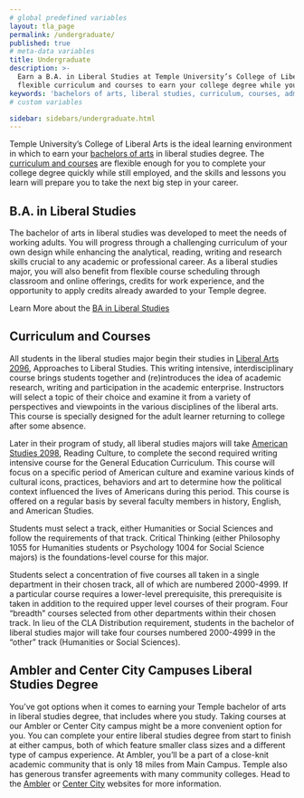 ```yaml
---
# global predefined variables
layout: tla_page
permalink: /undergraduate/
published: true
# meta-data variables
title: Undergraduate
description: >-
  Earn a B.A. in Liberal Studies at Temple University’s College of Liberal Arts. Take advantage of
  flexible curriculum and courses to earn your college degree while you work.
keywords: 'bachelors of arts, liberal studies, curriculum, courses, admissions'  
# custom variables

sidebar: sidebars/undergraduate.html
---
```

Temple University’s College of Liberal Arts is the ideal learning environment in which to earn your [bachelors of arts](#ba-in-liberal-studies) in liberal studies degree. The [curriculum and courses](#curriculum-and-courses) are flexible enough for you to complete your college degree quickly while still employed, and the skills and lessons you learn will prepare you to take the next big step in your career.

## B.A. in Liberal Studies
The bachelor of arts in liberal studies was developed to meet the needs of working adults. You will progress through a challenging curriculum of your own design while enhancing the analytical, reading, writing and research skills crucial to any academic or professional career. As a liberal studies major, you will also benefit from flexible course scheduling through classroom and online offerings, credits for work experience, and the opportunity to apply credits already awarded to your Temple degree.

Learn More about the [BA in Liberal Studies](http://bulletin.temple.edu/undergraduate/liberal-arts/liberal-studies/ba-liberal-studies/#requirementstext)

## Curriculum and Courses
All students in the liberal studies major begin their studies in [Liberal Arts 2096](http://bulletin.temple.edu/search/?P=CLA%202096), Approaches to Liberal Studies. This writing intensive, interdisciplinary course brings students together and (re)introduces the idea of academic research, writing and participation in the academic enterprise. Instructors will select a topic of their choice and examine it from a variety of perspectives and viewpoints in the various disciplines of the liberal arts. This course is specially designed for the adult learner returning to college after some absence.

Later in their program of study, all liberal studies majors will take [American Studies 2098](http://bulletin.temple.edu/search/?P=AMST%202098), Reading Culture, to complete the second required writing intensive course for the General Education Curriculum. This course will focus on a specific period of American culture and examine various kinds of cultural icons, practices, behaviors and art to determine how the political context influenced the lives of Americans during this period. This course is offered on a regular basis by several faculty members in history, English, and American Studies.

Students must select a track, either Humanities or Social Sciences and follow the requirements of that track. Critical Thinking (either Philosophy 1055 for Humanities students or Psychology 1004 for Social Science majors) is the foundations-level course for this major.

Students select a concentration of five courses all taken in a single department in their chosen track, all of which are numbered 2000-4999. If a particular course requires a lower-level prerequisite, this prerequisite is taken in addition to the required upper level courses of their program. Four “breadth” courses selected from other departments within their chosen track. In lieu of the CLA Distribution requirement, students in the bachelor of liberal studies major will take four courses numbered 2000-4999 in the “other” track (Humanities or Social Sciences).

## Ambler and Center City Campuses Liberal Studies Degree
You’ve got options when it comes to earning your Temple bachelor of arts in liberal studies degree, that includes where you study. Taking courses at our Ambler or Center City campus might be a more convenient option for you. You can complete your entire liberal studies degree from start to finish at either campus, both of which feature smaller class sizes and a different type of campus experience. At Ambler, you’ll be a part of a close-knit academic community that is only 18 miles from Main Campus. Temple also has generous transfer agreements with many community colleges. Head to the [Ambler](https://ambler.temple.edu/academics/degree-programs/undergraduate) or [Center City](https://www.google.com/url?q=https://centercity.temple.edu/&sa=D&ust=1584372839536000&usg=AFQjCNHGH7TyvBrkfahaGIBO3phJ4-PVRw) websites for more information. 
